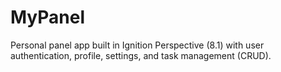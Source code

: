 # MyPanel
Personal panel app built in Ignition Perspective (8.1) with user authentication, profile, settings, and task management (CRUD).
